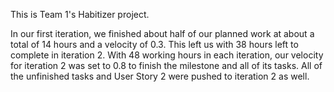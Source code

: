 This is Team 1's Habitizer project.

In our first iteration, we finished about half of our planned work at about a total of 14 hours and a velocity of 0.3. This left us with 38 hours left to complete in iteration 2. With 48 working hours in each iteration, our velocity for iteration 2 was set to 0.8 to finish the milestone and all of its tasks. All of the unfinished tasks and User Story 2 were pushed to iteration 2 as well.
